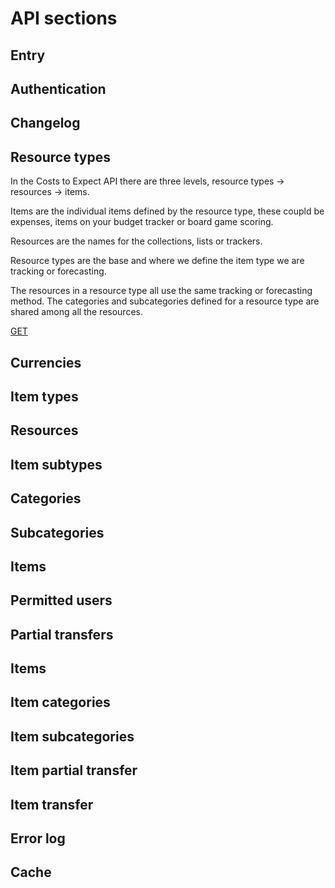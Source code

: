 # API sections

## Entry

## Authentication

## Changelog

## Resource types

In the Costs to Expect API there are three levels, resource types -> resources -> items.

Items are the individual items defined by the resource type, these coupld be expenses, items on your budget tracker or board game scoring.

Resources are the names for the collections, lists or trackers.

Resource types are the base and where we define the item type we are tracking or forecasting.

The resources in a resource type all use the same tracking or forecasting method. The categories and subcategories defined for a resource type are shared among all the resources.

[GET](/resource-types/GET.md)

## Currencies

## Item types

## Resources

## Item subtypes

## Categories

## Subcategories

## Items

## Permitted users

## Partial transfers

## Items

## Item categories

## Item subcategories

## Item partial transfer

## Item transfer

## Error log

## Cache